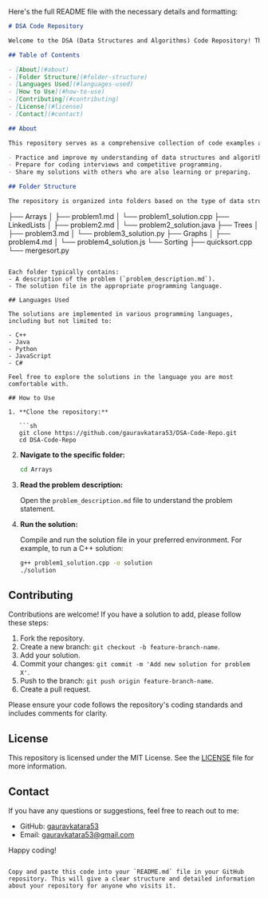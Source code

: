 Here's the full README file with the necessary details and formatting:

```markdown
# DSA Code Repository

Welcome to the DSA (Data Structures and Algorithms) Code Repository! This repository contains my solutions and implementations of various data structures and algorithms, which are essential for coding interviews, competitive programming, and overall software development.

## Table of Contents

- [About](#about)
- [Folder Structure](#folder-structure)
- [Languages Used](#languages-used)
- [How to Use](#how-to-use)
- [Contributing](#contributing)
- [License](#license)
- [Contact](#contact)

## About

This repository serves as a comprehensive collection of code examples and solutions for common data structures and algorithms. It is organized by type and category to help you easily find and review the code you need. The main goals of this repository are to:

- Practice and improve my understanding of data structures and algorithms.
- Prepare for coding interviews and competitive programming.
- Share my solutions with others who are also learning or preparing.

## Folder Structure

The repository is organized into folders based on the type of data structures and algorithms. Each folder contains relevant problems and their solutions.

```
├── Arrays
│   ├── problem1.md
│   └── problem1_solution.cpp
├── LinkedLists
│   ├── problem2.md
│   └── problem2_solution.java
├── Trees
│   ├── problem3.md
│   └── problem3_solution.py
├── Graphs
│   ├── problem4.md
│   └── problem4_solution.js
└── Sorting
    ├── quicksort.cpp
    └── mergesort.py
```

Each folder typically contains:
- A description of the problem (`problem_description.md`).
- The solution file in the appropriate programming language.

## Languages Used

The solutions are implemented in various programming languages, including but not limited to:

- C++
- Java
- Python
- JavaScript
- C#

Feel free to explore the solutions in the language you are most comfortable with.

## How to Use

1. **Clone the repository:**

   ```sh
   git clone https://github.com/gauravkatara53/DSA-Code-Repo.git
   cd DSA-Code-Repo
   ```

2. **Navigate to the specific folder:**

   ```sh
   cd Arrays
   ```

3. **Read the problem description:**

   Open the `problem_description.md` file to understand the problem statement.

4. **Run the solution:**

   Compile and run the solution file in your preferred environment. For example, to run a C++ solution:

   ```sh
   g++ problem1_solution.cpp -o solution
   ./solution
   ```

## Contributing

Contributions are welcome! If you have a solution to add, please follow these steps:

1. Fork the repository.
2. Create a new branch: `git checkout -b feature-branch-name`.
3. Add your solution.
4. Commit your changes: `git commit -m 'Add new solution for problem X'`.
5. Push to the branch: `git push origin feature-branch-name`.
6. Create a pull request.

Please ensure your code follows the repository's coding standards and includes comments for clarity.

## License

This repository is licensed under the MIT License. See the [LICENSE](LICENSE) file for more information.

## Contact

If you have any questions or suggestions, feel free to reach out to me:

- GitHub: [gauravkatara53](https://github.com/gauravkatara53)
- Email: gauravkatara53@gmail.com

Happy coding!
```

Copy and paste this code into your `README.md` file in your GitHub repository. This will give a clear structure and detailed information about your repository for anyone who visits it.

